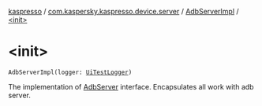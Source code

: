 [kaspresso](../../index.md) / [com.kaspersky.kaspresso.device.server](../index.md) / [AdbServerImpl](index.md) / [&lt;init&gt;](./-init-.md)

# &lt;init&gt;

`AdbServerImpl(logger: `[`UiTestLogger`](../../com.kaspersky.kaspresso.logger/-ui-test-logger.md)`)`

The implementation of [AdbServer](../-adb-server/index.md) interface. Encapsulates all work with adb server.

